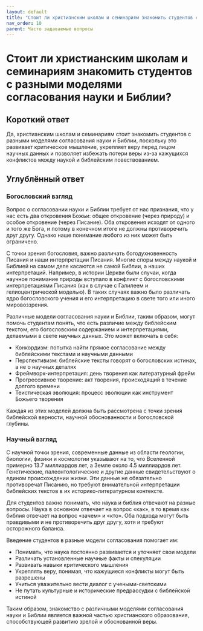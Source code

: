 ```yaml
---
layout: default
title: "Стоит ли христианским школам и семинариям знакомить студентов с разными моделями согласования науки и Библии?"
nav_order: 10
parent: Часто задаваемые вопросы
---
```


# Стоит ли христианским школам и семинариям знакомить студентов с разными моделями согласования науки и Библии?

## Короткий ответ

Да, христианским школам и семинариям стоит знакомить студентов с разными моделями согласования науки и Библии, поскольку это развивает критическое мышление, укрепляет веру перед лицом научных данных и позволяет избежать потери веры из-за кажущихся конфликтов между наукой и библейским повествованием.

## Углублённый ответ

### Богословский взгляд

Вопрос о согласовании науки и Библии требует от нас признания, что у нас есть два откровения Божьи: общее откровение (через природу) и особое откровение (через Писание). Оба откровения исходят от одного и того же Бога, и потому в конечном итоге не должны противоречить друг другу. Однако наше понимание любого из них может быть ограничено.

С точки зрения богословия, важно различать богодухновенность Писания и наши интерпретации Писания. Многие споры между наукой и Библией на самом деле касаются не самой Библии, а наших интерпретаций. Например, в истории Церкви были случаи, когда научное понимание природы вступало в конфликт с богословскими интерпретациями Писания (как в случае с Галилеем и гелиоцентрической моделью). В таких случаях важно было различать ядро богословского учения и его интерпретацию в свете того или иного мировоззрения.

Различные модели согласования науки и Библии, таким образом, могут помочь студентам понять, что есть различие между библейским текстом, его богословским содержанием и интерпретациями, делаемыми в свете научных данных. Это может включать в себя:

- Конкордизм: попытка найти прямое согласование между библейскими текстами и научными данными
- Перспективизм: библейские тексты говорят о богословских истинах, а не о научных деталях
- Фреймворк-интерпретация: день творения как литературный фрейм
- Прогрессивное творение: акт творения, происходящий в течение долгого времени
- Теистическая эволюция: процесс эволюции как инструмент Божьего творения

Каждая из этих моделей должна быть рассмотрена с точки зрения библейской верности, научной обоснованности и богословской глубины.

### Научный взгляд

С научной точки зрения, современные данные из области геологии, биологии, физики и космологии указывают на то, что Вселенной примерно 13.7 миллиардов лет, а Земле около 4.5 миллиардов лет. Генетические, палеонтологические и другие данные свидетельствуют о едином происхождении жизни. Эти данные не обязательно противоречат Писанию, но требуют внимательной интерпретации библейских текстов в их историко-литературном контексте.

Для студентов важно понимать, что наука и библия отвечают на разные вопросы. Наука в основном отвечает на вопрос «как», в то время как библия отвечает на вопрос «зачем» и «кто». Оба подхода могут быть правдивыми и не противоречить друг другу, хотя и требуют осторожного баланса.

Введение студентов в разные модели согласования помогает им:
- Понимать, что наука постоянно развивается и уточняет свои модели
- Различать установленные научные факты и спекуляции
- Развивать навыки критического мышления
- Укреплять веру, понимая, что кажущиеся конфликты могут быть разрешены
- Учиться уважительно вести диалог с учеными-светскими
- Не путать культурные и исторические предрассудки с библейской истиной

Таким образом, знакомство с различными моделями согласования науки и Библии является важной частью христианского образования, способствующей развитию зрелой и обоснованной веры.